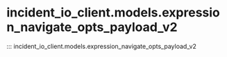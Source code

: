 # incident_io_client.models.expression_navigate_opts_payload_v2

::: incident_io_client.models.expression_navigate_opts_payload_v2